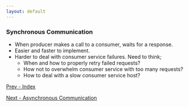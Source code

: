 ```yaml
---
layout: default
---
```


### Synchronous Communication
- When producer makes a call to a consumer, waits for a response. 
- Easier and faster to implement. 
- Harder to deal with consumer service failures. Need to think;
  - When and how to properly retry failed requests? 
  - How not to overwhelm consumer service with too many requests?
  - How to deal with a slow consumer service host? 

[Prev - Index](system-design-interview-distributed-message-queue) 
  
[Next - Asynchronous Communication](system-design-interview-distributed-message-queue-asynchronous-communication)
